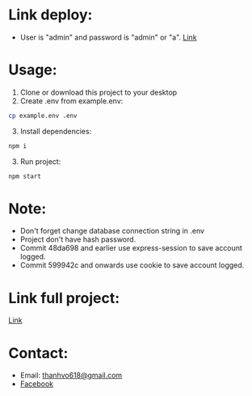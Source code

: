 # Link deploy:
- User is "admin" and password is "admin" or "a".
[Link](https://pbl4.jthanh8144.studio/)

# Usage:
1. Clone or download this project to your desktop
2. Create .env from example.env:
```sh
cp example.env .env
```
3. Install dependencies:
```sh
npm i
```
3. Run project:
```sh
npm start
```

# Note:
- Don't forget change database connection string in .env
- Project don't have hash password.
- Commit 48da698 and earlier use express-session to save account logged.
- Commit 599942c and onwards use cookie to save account logged.

# Link full project:
[Link](https://github.com/TemNguyen/PBL4_LabManagement)

# Contact:
- Email: thanhvo618@gmail.com
- [Facebook](https://www.facebook.com/jThanh8144/)

